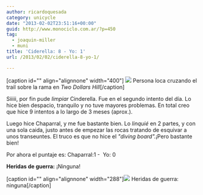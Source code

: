 ```yaml
---
author: ricardoquesada
category: unicycle
date: "2013-02-02T23:51:16+00:00"
guid: http://www.monociclo.com.ar/?p=450
tag:
  - joaquin-miller
  - muni
title: 'Ciderella: 8 - Yo: 1'
url: /2013/02/02/ciderella-8-yo-1/

---
```

\[caption id="" align="alignnone" width="400"\] [![](https://lh3.googleusercontent.com/-3zpZlwQat-Y/UQ2kxg1b7FI/AAAAAAAAr0s/UREfP_wLO4A/s400/IMG_2105.JPG)](https://picasaweb.google.com/lh/photo/BiQ0CgYE0n06DvtIJ3GhstMTjNZETYmyPJy0liipFm0?feat=directlink) Persona loca cruzando el trail sobre la rama en _Two Dollars Hill_\[/caption\]

Siiiii, por fin pude _limpiar_ Cinderella. Fue en el segundo intento del día. Lo hice bien despacio, tranquilo y no tuve mayores problemas. En total creo que hice 9 intentos a lo largo de 3 meses (aprox.).

Luego hice Chaparral, y me fue bastante bien. Lo _linquié_ en 2 partes, y con una sola caida, justo antes de empezar las rocas tratando de esquivar a unos transeuntes. El truco es que no hice el _"diving board"._¡Pero bastante bien!

Por ahora el puntaje es: Chaparral:1 -  Yo: 0

**Heridas de guerra:** ¡Ninguna!

\[caption id="" align="alignnone" width="288"\]![](https://lh4.googleusercontent.com/-Yms8K4EiWZg/UQ2lAIryYoI/AAAAAAAAr04/vNAmrFrZhhE/s288/heridas.jpg) Heridas de guerra: ninguna\[/caption\]
